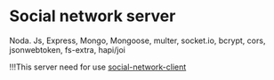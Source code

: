 # Social network server

Noda. Js, Express, Mongo, Mongoose, multer, socket.io, bcrypt, cors, jsonwebtoken, fs-extra, hapi/joi

!!!This server need for use [social-network-client](https://IharTsykala.github.io/social-network-client)
